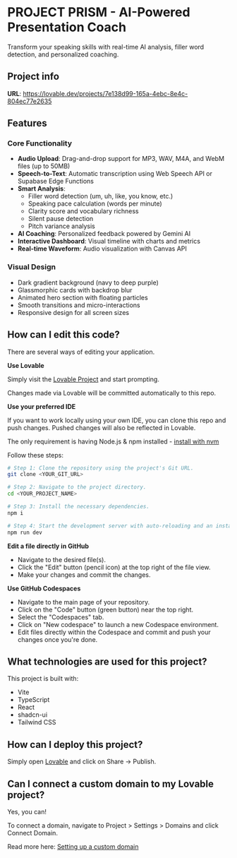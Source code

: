 # PROJECT PRISM - AI-Powered Presentation Coach

Transform your speaking skills with real-time AI analysis, filler word detection, and personalized coaching.

## Project info

**URL**: https://lovable.dev/projects/7e138d99-165a-4ebc-8e4c-804ec77e2635

## Features

### Core Functionality
- **Audio Upload**: Drag-and-drop support for MP3, WAV, M4A, and WebM files (up to 50MB)
- **Speech-to-Text**: Automatic transcription using Web Speech API or Supabase Edge Functions
- **Smart Analysis**:
  - Filler word detection (um, uh, like, you know, etc.)
  - Speaking pace calculation (words per minute)
  - Clarity score and vocabulary richness
  - Silent pause detection
  - Pitch variance analysis
- **AI Coaching**: Personalized feedback powered by Gemini AI
- **Interactive Dashboard**: Visual timeline with charts and metrics
- **Real-time Waveform**: Audio visualization with Canvas API

### Visual Design
- Dark gradient background (navy to deep purple)
- Glassmorphic cards with backdrop blur
- Animated hero section with floating particles
- Smooth transitions and micro-interactions
- Responsive design for all screen sizes

## How can I edit this code?

There are several ways of editing your application.

**Use Lovable**

Simply visit the [Lovable Project](https://lovable.dev/projects/7e138d99-165a-4ebc-8e4c-804ec77e2635) and start prompting.

Changes made via Lovable will be committed automatically to this repo.

**Use your preferred IDE**

If you want to work locally using your own IDE, you can clone this repo and push changes. Pushed changes will also be reflected in Lovable.

The only requirement is having Node.js & npm installed - [install with nvm](https://github.com/nvm-sh/nvm#installing-and-updating)

Follow these steps:

```sh
# Step 1: Clone the repository using the project's Git URL.
git clone <YOUR_GIT_URL>

# Step 2: Navigate to the project directory.
cd <YOUR_PROJECT_NAME>

# Step 3: Install the necessary dependencies.
npm i

# Step 4: Start the development server with auto-reloading and an instant preview.
npm run dev
```

**Edit a file directly in GitHub**

- Navigate to the desired file(s).
- Click the "Edit" button (pencil icon) at the top right of the file view.
- Make your changes and commit the changes.

**Use GitHub Codespaces**

- Navigate to the main page of your repository.
- Click on the "Code" button (green button) near the top right.
- Select the "Codespaces" tab.
- Click on "New codespace" to launch a new Codespace environment.
- Edit files directly within the Codespace and commit and push your changes once you're done.

## What technologies are used for this project?

This project is built with:

- Vite
- TypeScript
- React
- shadcn-ui
- Tailwind CSS

## How can I deploy this project?

Simply open [Lovable](https://lovable.dev/projects/7e138d99-165a-4ebc-8e4c-804ec77e2635) and click on Share -> Publish.

## Can I connect a custom domain to my Lovable project?

Yes, you can!

To connect a domain, navigate to Project > Settings > Domains and click Connect Domain.

Read more here: [Setting up a custom domain](https://docs.lovable.dev/features/custom-domain#custom-domain)
